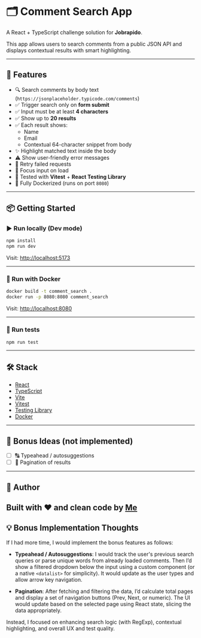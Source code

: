 # 🗂️ Comment Search App

A React + TypeScript challenge solution for **Jobrapido**.

This app allows users to search comments from a public JSON API and displays contextual results with smart highlighting.

---

## 🚀 Features

- 🔍 Search comments by body text (`https://jsonplaceholder.typicode.com/comments`)
- ✅ Trigger search only on **form submit**
- ✅ Input must be at least **4 characters**
- ✅ Show up to **20 results**
- ✅ Each result shows:
  - Name
  - Email
  - Contextual 64-character snippet from body
- ✨ Highlight matched text inside the body
- ⚠️ Show user-friendly error messages
- 🔁 Retry failed requests
- 🧠 Focus input on load
- 🧪 Tested with **Vitest** + **React Testing Library**
- 🐳 Fully Dockerized (runs on port `8080`)

---

## 📦 Getting Started

### ▶️ Run locally (Dev mode)

```bash
npm install
npm run dev
```

Visit: [http://localhost:5173](http://localhost:5173)

---

### 🐳 Run with Docker

```bash
docker build -t comment_search .
docker run -p 8080:8080 comment_search
```

Visit: [http://localhost:8080](http://localhost:8080)

---

### 🧪 Run tests

```bash
npm run test
```

---

## 🛠️ Stack

- [React](https://reactjs.org/)
- [TypeScript](https://www.typescriptlang.org/)
- [Vite](https://vitejs.dev/)
- [Vitest](https://vitest.dev/)
- [Testing Library](https://testing-library.com/)
- [Docker](https://www.docker.com/)

---

## 🎁 Bonus Ideas (not implemented)

- [ ] 🔠 Typeahead / autosuggestions
- [ ] 📃 Pagination of results

---

## 🤝 Author

Built with ❤️ and clean code by [Me](https://www.linkedin.com/in/denis-lugavtsov/)
---

## 💡 Bonus Implementation Thoughts

If I had more time, I would implement the bonus features as follows:

- **Typeahead / Autosuggestions**: I would track the user's previous search queries or parse unique words from already loaded comments. Then I’d show a filtered dropdown below the input using a custom component (or a native `<datalist>` for simplicity). It would update as the user types and allow arrow key navigation.

- **Pagination**: After fetching and filtering the data, I’d calculate total pages and display a set of navigation buttons (Prev, Next, or numeric). The UI would update based on the selected page using React state, slicing the data appropriately.

Instead, I focused on enhancing search logic (with RegExp), contextual highlighting, and overall UX and test quality.
